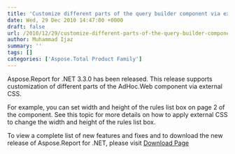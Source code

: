 ```yaml
---
title: 'Customize different parts of the query builder component via external CSS'
date: Wed, 29 Dec 2010 14:47:00 +0000
draft: false
url: /2010/12/29/customize-different-parts-of-the-query-builder-component-via-external-css/
author: Muhammad Ijaz
summary: ''
tags: []
categories: ['Aspose.Total Product Family']
---
```


Aspose.Report for .NET 3.3.0 has been released. This release supports customization of different parts of the AdHoc.Web component via external CSS.

For example, you can set width and height of the rules list box on page 2 of the component. See this topic for more details on how to apply external CSS to change the width and height of the rules list box.

To view a complete list of new features and fixes and to download the new release of Aspose.Report for .NET, please visit [Download Page][1]




[1]: https://docs.aspose.com/display/emailjava/Home





